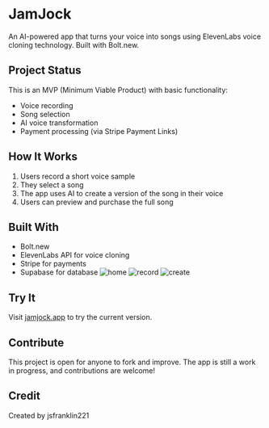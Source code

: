 # JamJock

An AI-powered app that turns your voice into songs using ElevenLabs voice cloning technology. Built with Bolt.new.

## Project Status

This is an MVP (Minimum Viable Product) with basic functionality:
- Voice recording
- Song selection
- AI voice transformation
- Payment processing (via Stripe Payment Links)

## How It Works

1. Users record a short voice sample
2. They select a song
3. The app uses AI to create a version of the song in their voice
4. Users can preview and purchase the full song

## Built With

- Bolt.new
- ElevenLabs API for voice cloning
- Stripe for payments
- Supabase for database
![home](https://github.com/user-attachments/assets/b53887f2-2bda-4248-bcb7-9ad1250c67e0)
![record](https://github.com/user-attachments/assets/eedfb3b6-0ad8-4f43-9764-82f48c1d628c)
![create](https://github.com/user-attachments/assets/8a7ff245-93b0-498c-99a1-da5ed3eb0e9a)

## Try It

Visit [jamjock.app](https://jamjock.app) to try the current version.

## Contribute

This project is open for anyone to fork and improve. The app is still a work in progress, and contributions are welcome!

## Credit

Created by jsfranklin221
